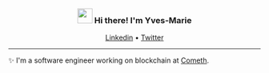 <!-- Heading -->
<h3 align="center"><img src = "https://raw.githubusercontent.com/MartinHeinz/MartinHeinz/master/wave.gif" width = 30px> Hi there! I'm Yves-Marie</h3>

<p align="center">
  <a href="https://www.linkedin.com/in/ymsaout">Linkedin</a> •
  <a href="https://www.t<itter.com/ymsaout">Twitter</a>
</p>

---
✨ I'm a software engineer working on blockchain at [Cometh](https://www.cometh.io).
